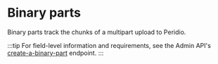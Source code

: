 # Binary parts

Binary parts track the chunks of a multipart upload to Peridio.

:::tip
For field-level information and requirements, see the Admin API's [create-a-binary-part](/admin-api#binary-parts/operation/create-a-binary-part) endpoint.
:::
